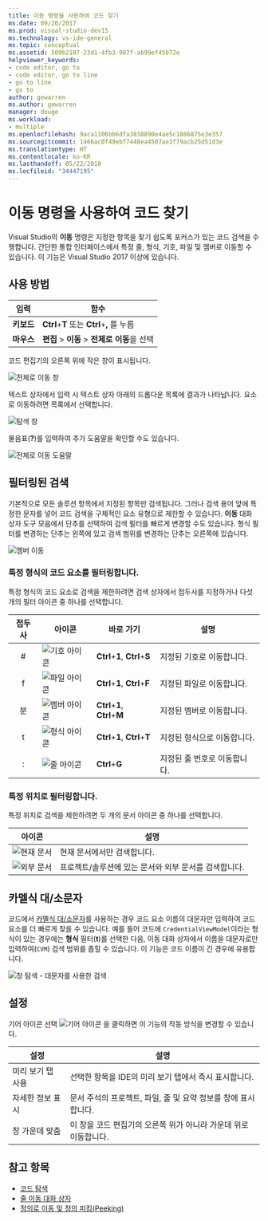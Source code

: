 ```yaml
---
title: 이동 명령을 사용하여 코드 찾기
ms.date: 09/26/2017
ms.prod: visual-studio-dev15
ms.technology: vs-ide-general
ms.topic: conceptual
ms.assetid: 509b2107-23d1-4fb3-987f-ab99ef45b72e
helpviewer_keywords:
- code editor, go to
- code editor, go to line
- go to line
- go to
author: gewarren
ms.author: gewarren
manager: douge
ms.workload:
- multiple
ms.openlocfilehash: 9aca1106bb6dfa3838890e4ae5c1886875e3e357
ms.sourcegitcommit: 1466ac0f49ebf7448ea4507ae3f79acb25d51d3e
ms.translationtype: HT
ms.contentlocale: ko-KR
ms.lasthandoff: 05/22/2018
ms.locfileid: "34447195"
---
```

# <a name="find-code-using-go-to-commands"></a>이동 명령을 사용하여 코드 찾기

Visual Studio의 **이동** 명령은 지정한 항목을 찾기 쉽도록 포커스가 있는 코드 검색을 수행합니다. 간단한 통합 인터페이스에서 특정 줄, 형식, 기호, 파일 및 멤버로 이동할 수 있습니다. 이 기능은 Visual Studio 2017 이상에 있습니다.

## <a name="how-to-use-it"></a>사용 방법

입력        | 함수
------------ | ---
**키보드** | **Ctrl**+**T** 또는 **Ctrl**+**,** 를 누름
**마우스**    | **편집** > **이동** > **전체로 이동**을 선택

코드 편집기의 오른쪽 위에 작은 창이 표시됩니다.

![전체로 이동 창](media/go-to-all.png)

텍스트 상자에서 입력 시 텍스트 상자 아래의 드롭다운 목록에 결과가 나타납니다. 요소로 이동하려면 목록에서 선택합니다.

![탐색 창](../ide/media/vside_navigatetowindow.png)

물음표(**?**)를 입력하여 추가 도움말을 확인할 수도 있습니다.

![전체로 이동 도움말](media/go-to-all-help.png)

## <a name="filtered-searches"></a>필터링된 검색

기본적으로 모든 솔루션 항목에서 지정된 항목만 검색됩니다. 그러나 검색 용어 앞에 특정한 문자를 넣어 코드 검색을 구체적인 요소 유형으로 제한할 수 있습니다. **이동** 대화 상자 도구 모음에서 단추를 선택하여 검색 필터를 빠르게 변경할 수도 있습니다. 형식 필터를 변경하는 단추는 왼쪽에 있고 검색 범위를 변경하는 단추는 오른쪽에 있습니다.

![멤버 이동](../ide/media/vside_navigation_toolbar.png)

### <a name="filter-to-a-specific-type-of-code-element"></a>특정 형식의 코드 요소를 필터링합니다.

특정 형식의 코드 요소로 검색을 제한하려면 검색 상자에서 접두사를 지정하거나 다섯 개의 필터 아이콘 중 하나를 선택합니다.

접두사 | 아이콘 | 바로 가기 | 설명
:----: | ---- | -------- | ---
\#     | ![기호 아이콘](media/gotoall_symbolicon.png) | **Ctrl**+**1**, **Ctrl**+**S** | 지정된 기호로 이동합니다.
f      | ![파일 아이콘](media/gotoall_fileicon.png)     | **Ctrl**+**1**, **Ctrl**+**F** | 지정된 파일로 이동합니다.
분      | ![멤버 아이콘](media/gotoall_membericon.png) | **Ctrl**+**1**, **Ctrl**+**M** | 지정된 멤버로 이동합니다.
t      | ![형식 아이콘](media/gotoall_typeicon.png)     | **Ctrl**+**1**, **Ctrl**+**T** | 지정된 형식으로 이동합니다.
:      | ![줄 아이콘](media/gotoall_lineicon.png)     | **Ctrl**+**G**         | 지정된 줄 번호로 이동합니다.

### <a name="filter-to-a-specific-location"></a>특정 위치로 필터링합니다.

특정 위치로 검색을 제한하려면 두 개의 문서 아이콘 중 하나를 선택합니다.

아이콘 | 설명
---- | ---
![현재 문서](media/gotoall_currentdocument.png) | 현재 문서에서만 검색합니다.
![외부 문서](media/gotoall_external.png) | 프로젝트/솔루션에 있는 문서와 외부 문서를 검색합니다.

## <a name="camel-casing"></a>카멜식 대/소문자

코드에서 [카멜식 대/소문자](https://en.wikipedia.org/wiki/Camel_case)를 사용하는 경우 코드 요소 이름의 대문자만 입력하여 코드 요소를 더 빠르게 찾을 수 있습니다. 예를 들어 코드에 `CredentialViewModel`이라는 형식이 있는 경우에는 **형식** 필터(**t**)를 선택한 다음, 이동 대화 상자에서 이름을 대문자로만 입력하여(`CVM`) 검색 범위를 좁힐 수 있습니다. 이 기능은 코드 이름이 긴 경우에 유용합니다.

![창 탐색 - 대문자를 사용한 검색](../ide/media/vside_capitalsearch.png)

## <a name="settings"></a>설정

기어 아이콘 선택 ![기어 아이콘](media/gotoall_gear.png) 을 클릭하면 이 기능의 작동 방식을 변경할 수 있습니다.

설정 | 설명
------- | ---
미리 보기 탭 사용 | 선택한 항목을 IDE의 미리 보기 탭에서 즉시 표시합니다.
자세한 정보 표시    | 문서 주석의 프로젝트, 파일, 줄 및 요약 정보를 창에 표시합니다.
창 가운데 맞춤   | 이 창을 코드 편집기의 오른쪽 위가 아니라 가운데 위로 이동합니다.

## <a name="see-also"></a>참고 항목

- [코드 탐색](../ide/navigating-code.md)
- [줄 이동 대화 상자](../ide/reference/go-to-line.md)
- [정의로 이동 및 정의 피킹(Peeking)](../ide/go-to-and-peek-definition.md)
